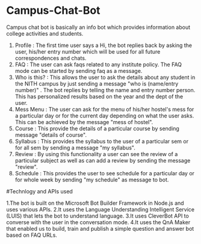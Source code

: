 # Campus-Chat-Bot
Campus chat bot is basically an info bot which provides information about college activities and students.

1. Profile : The first time user says a Hi, the bot replies back by asking the user, his/her entry number which will be used for all future correspondences and chats.
2. FAQ : The user can ask faqs related to any institute policy. The FAQ mode can be started by sending faq as a message.
3. Who is this? : This allows the user to ask the details about any student in the NITH campus by just sending a message "who is (name/entry number)" . The bot replies by telling the name and entry number person. This has personalized results based on the year and the dept of the user.
4. Mess Menu : The user can ask for the menu of his/her hostel's mess for a particular day or for the current day depending on what the user asks. This can be achieved by the message "mess of <hostelname> hostel".
5. Course : This provide the details of a particular course by sending message "details of <coursecode> course".
6. Syllabus : This provides the syllabus to the user of a particular sem or for all sem by sending a message "my syllabus".
7. Review : By using this functionality a user can see the review of a particular subject as well as can add a review by sending the message "review".
8. Schedule : This provides the user to see schedule for a particular day or for whole week by sending "my schedule" as message to bot.
  
#Technlogy and APIs used

1.The bot is built on the Microsoft Bot Builder Framework in Node.js and uses various APIs.
2.It uses the Language Understanding Intelligent Service (LUIS) that lets the bot to understand language.
3.It uses CleverBot API to converse with the user in the conversation mode.
4.It uses the QnA Maker that enabled us to build, train and publish a simple question and answer bot based on FAQ URLs.
